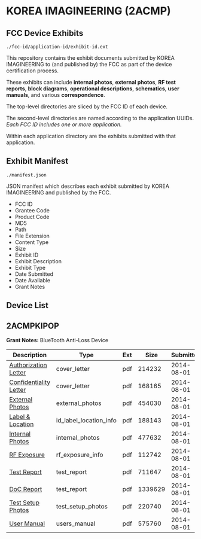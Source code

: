 # KOREA IMAGINEERING (2ACMP)
## FCC Device Exhibits

```
./fcc-id/application-id/exhibit-id.ext
```

This repository contains the exhibit documents submitted by KOREA IMAGINEERING to (and published by) the FCC as part of the device certification process.

These exhibits can include **internal photos**, **external photos**, **RF test reports**, **block diagrams**, **operational descriptions**, **schematics**, **user manuals**, and various **correspondence**.

The top-level directories are sliced by the FCC ID of each device.

The second-level directories are named according to the application UUIDs. *Each FCC ID includes one or more application.*

Within each application directory are the exhibits submitted with that application. 

## Exhibit Manifest

```
./manifest.json
```

JSON manifest which describes each exhibit submitted by KOREA IMAGINEERING and published by the FCC.

- FCC ID
- Grantee Code
- Product Code
- MD5
- Path
- File Extension
- Content Type
- Size
- Exhibit ID
- Exhibit Description
- Exhibit Type
- Date Submitted
- Date Available
- Grant Notes

## Device List
## 2ACMPKIPOP
**Grant Notes:** BlueTooth Anti-Loss Device

| Description | Type | Ext | Size | Submitted | Available |
| ----------- | ---- | --- | ---- | --------- | --------- |
| [Authorization Letter](2ACMPKIPOP/d4a17ff81104f61cbf613e3c0c4200cb/2344175.pdf) | cover_letter | pdf | 214232 | 2014-08-01 | 2014-08-01 |
| [Confidentiality Letter](2ACMPKIPOP/d4a17ff81104f61cbf613e3c0c4200cb/2344176.pdf) | cover_letter | pdf | 168165 | 2014-08-01 | 2014-08-01 |
| [External Photos](2ACMPKIPOP/d4a17ff81104f61cbf613e3c0c4200cb/2344184.pdf) | external_photos | pdf | 454030 | 2014-08-01 | 2014-08-01 |
| [Label & Location](2ACMPKIPOP/d4a17ff81104f61cbf613e3c0c4200cb/2344186.pdf) | id_label_location_info | pdf | 188143 | 2014-08-01 | 2014-08-01 |
| [Internal Photos](2ACMPKIPOP/d4a17ff81104f61cbf613e3c0c4200cb/2344185.pdf) | internal_photos | pdf | 477632 | 2014-08-01 | 2014-08-01 |
| [RF Exposure](2ACMPKIPOP/d4a17ff81104f61cbf613e3c0c4200cb/2344181.pdf) | rf_exposure_info | pdf | 112742 | 2014-08-01 | 2014-08-01 |
| [Test Report](2ACMPKIPOP/d4a17ff81104f61cbf613e3c0c4200cb/2344180.pdf) | test_report | pdf | 711647 | 2014-08-01 | 2014-08-01 |
| [DoC Report](2ACMPKIPOP/d4a17ff81104f61cbf613e3c0c4200cb/2344183.pdf) | test_report | pdf | 1339629 | 2014-08-01 | 2014-08-01 |
| [Test Setup Photos](2ACMPKIPOP/d4a17ff81104f61cbf613e3c0c4200cb/2344182.pdf) | test_setup_photos | pdf | 220740 | 2014-08-01 | 2014-08-01 |
| [User Manual](2ACMPKIPOP/d4a17ff81104f61cbf613e3c0c4200cb/2344187.pdf) | users_manual | pdf | 575760 | 2014-08-01 | 2014-08-01 |
